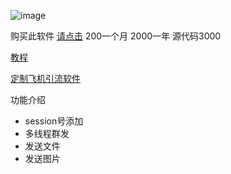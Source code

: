 ![image](https://user-images.githubusercontent.com/86459514/191666023-be2ea2a9-2c59-4855-b13e-38eff007c4d8.png)


购买此软件  [请点击](https://t.me/shina_jin1) 200一个月 2000一年 源代码3000


[教程](https://github.com/kotlin711/tgqf/blob/main/%E5%A4%9A%E7%BA%BF%E7%A8%8B%E5%A4%9A%E8%B4%A6%E5%8F%B7%E7%BE%A4%E5%8F%91%E4%BD%BF%E7%94%A8%E6%95%99%E7%A8%8B.pdf)  

[定制飞机引流软件](https://t.me/shina_jin1)  

功能介绍
- session号添加
- 多线程群发
- 发送文件
- 发送图片

